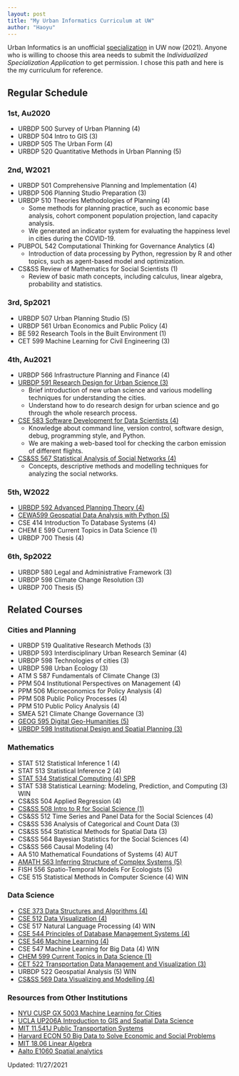 ```yaml
---
layout: post
title: "My Urban Informatics Curriculum at UW"
author: "Haoyu"
---
```


Urban Informatics is an unofficial [specialization](https://urbdp.be.uw.edu/programs/mup-graduate-degree/specializations/) in UW now (2021). Anyone who is willing to choose this area needs to submit the *Individualized Specialization Application* to get permission. I chose this path and here is the my curriculum for reference.

## Regular Schedule

### 1st, Au2020

- URBDP 500 Survey of Urban Planning (4)
- URBDP 504 Intro to GIS (3)
- URBDP 505 The Urban Form (4)
- URBDP 520 Quantitative Methods in Urban Planning (5)

### 2nd, W2021

- URBDP 501 Comprehensive Planning and Implementation (4)
- URBDP 506 Planning Studio Preparation (3)
- URBDP 510 Theories Methodologies of Planning (4)
  - Some methods for planning practice, such as economic base analysis, cohort component population projection, land capacity analysis.
  - We generated an indicator system for evaluating the happiness level in cities during the COVID-19.
- PUBPOL 542 Computational Thinking for Governance Analytics (4) 
  - Introduction of data processing by Python, regression by R and other topics, such as agent-based model and optimization.
- CS&SS Review of Mathematics for Social Scientists (1)
  - Review of basic math concepts, including calculus, linear algebra, probability and statistics. 

### 3rd, Sp2021

- URBDP 507 Urban Planning Studio (5)
- URBDP 561 Urban Economics and Public Policy (4)
- BE 592 Research Tools in the Built Environment (1)
- CET 599 Machine Learning for Civil Engineering (3)

### 4th, Au2021

- URBDP 566 Infrastructure Planning and Finance (4)
- [URBDP 591 Research Design for Urban Science (3)](https://researchdesign.be.uw.edu/)
  - Brief introduction of new urban science and various modelling techniques for understanding the cities.
  - Understand how to do research design for urban science and go through the whole research process.
- [CSE 583 Software Development for Data Scientists (4)](http://uwseds.github.io/syllabus.html)
  - Knowledge about command line, version control, software design, debug, programming style, and Python.
  - We are making a web-based tool for checking the carbon emission of different flights. 
- [CS&SS 567 Statistical Analysis of Social Networks (4)](https://thmccormick.github.io/teaching/)
  - Concepts, descriptive methods and modelling techniques for analyzing the social networks. 

### 5th, W2022

- [URBDP 592 Advanced Planning Theory (4)](https://home.foreveroverhead.cloud/udp592_syllabus.pdf)
- [CEWA599 Geospatial Data Analysis with Python (5)](https://github.com/UW-GDA/gda_course_2020) 
- CSE 414 Introduction To Database Systems (4)
- CHEM E 599  Current Topics in Data Science (1)
- URBDP 700 Thesis (4)

### 6th, Sp2022

- URBDP 580 Legal and Administrative Framework (3)
- URBDP 598 Climate Change Resolution (3)
- URBDP 700 Thesis (5)

## Related Courses

### Cities and Planning

- URBDP 519 Qualitative Research Methods (3)
- URBDP 593 Interdisciplinary Urban Research Seminar (4)
- URBDP 598 Technologies of cities (3)
- URBDP 598 Urban Ecology (3)
- ATM S 587 Fundamentals of Climate Change (3) 
- PPM 504 Institutional Perspectives on Management (4)
- PPM 506 Microeconomics for Policy Analysis (4) 
- PPM 508 Public Policy Processes (4) 
- PPM 510 Public Policy Analysis (4)
- SMEA 521 Climate Change Governance (3)
- [GEOG 595 Digital Geo-Humanities (5)](https://github.com/jakobzhao/geog595)
- [URBDP 598 Institutional Design and Spatial Planning (3)](http://globalcourse.inplanning.eu/)

### Mathematics 

- STAT 512 Statistical Inference 1 (4)
- STAT 513 Statistical Inference 2 (4)
- [STAT 534 Statistical Computing (4) SPR](https://sites.stat.washington.edu/mmp/courses/stat534/spring19/)
- STAT 538 Statistical Learning: Modeling, Prediction, and Computing (3) WIN
- CS&SS 504 Applied Regression (4)
- [CS&SS 508 Intro to R for Social Science (1)](https://clanfear.github.io/CSSS508/)
- CS&SS 512 Time Series and Panel Data for the Social Sciences (4)
- CS&SS 536 Analysis of Categorical and Count Data (3)
- CS&SS 554 Statistical Methods for Spatial Data (3)
- CS&SS 564 Bayesian Statistics for the Social Sciences (4)
- CS&SS 566 Causal Modeling (4)
- AA 510 Mathematical Foundations of Systems (4) AUT
- [AMATH 563 Inferring Structure of Complex Systems (5)](https://canvas.uw.edu/courses/1448035)
- FISH 556 Spatio-Temporal Models For Ecologists (5)
- CSE 515 Statistical Methods in Computer Science (4) WIN

### Data Science

- [CSE 373 Data Structures and Algorithms (4)](https://courses.cs.washington.edu/courses/cse373/20au/)
- [CSE 512 Data Visualization (4)](https://courses.cs.washington.edu/courses/cse512/19sp/)
- CSE 517 Natural Language Processing (4) WIN
- [CSE 544 Principles of Database Management Systems (4)](http://courses.cs.washington.edu/courses/cse544/)
- [CSE 546 Machine Learning (4)](https://courses.cs.washington.edu/courses/cse546/)
- CSE 547 Machine Learning for Big Data (4) WIN
- [CHEM 599 Current Topics in Data Science (1)](https://escience.washington.edu/uw-data-science-seminar/)
- [CET 522 Transportation Data Management and Visualization (3)](https://zhiyongcui.com/CEE412_CET522/)
- URBDP 522 Geospatial Analysis (5)  WIN
- [CS&SS 569 Data Visualizing and Modelling (4)](https://faculty.washington.edu/cadolph/?page=22)

### Resources from Other Institutions

- [NYU CUSP GX 5003 Machine Learning for Cities](https://wp.nyu.edu/ml4c2020/)
- [UCLA UP206A Introduction to GIS and Spatial Data Science](https://yohman.github.io/21W-UP206A/)
- [MIT 11.541J Public Transportation Systems](https://ocw.mit.edu/courses/civil-and-environmental-engineering/1-258j-public-transportation-systems-spring-2017/index.htm)
- [Harvard ECON 50 Big Data to Solve Economic and Social Problems](https://opportunityinsights.org/course/)
- [MIT 18.06 Linear Algebra](https://ocw.mit.edu/courses/mathematics/18-06sc-linear-algebra-fall-2011/resource-index/)
- [Aalto E1060 Spatial analytics](https://spatial-analytics.readthedocs.io/en/latest/)



Updated: 11/27/2021


